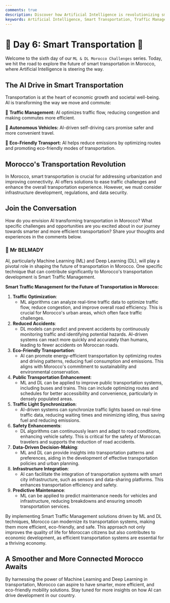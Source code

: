 ```yaml
---
comments: true
description: Discover how Artificial Intelligence is revolutionizing smart transportation in Morocco, optimizing traffic management, enhancing public transit, and promoting eco-friendly mobility for a connected future
keywords: Artificial Intelligence, Smart Transportation, Traffic Management, Autonomous Vehicles, Eco-Friendly Transport, Morocco, Machine Learning, Deep Learning, Traffic Optimization, Public Transportation, Safety Enhancements, Predictive Maintenance, Urban Planning
---
```


# **🚗 Day 6: Smart Transportation 🚗**

Welcome to the sixth day of our ``ML & DL Morocco Challenges`` series. Today, we hit the road to explore the future of smart transportation in Morocco, where Artificial Intelligence is steering the way.

## **The AI Drive in Smart Transportation**

Transportation is at the heart of economic growth and societal well-being. AI is transforming the way we move and commute:

🔹 **Traffic Management:** AI optimizes traffic flow, reducing congestion and making commutes more efficient.

🔹 **Autonomous Vehicles:** AI-driven self-driving cars promise safer and more convenient travel.

🔹 **Eco-Friendly Transport:** AI helps reduce emissions by optimizing routes and promoting eco-friendly modes of transportation.

## **Morocco's Transportation Revolution**

In Morocco, smart transportation is crucial for addressing urbanization and improving connectivity. AI offers solutions to ease traffic challenges and enhance the overall transportation experience. However, we must consider infrastructure development, regulations, and data security.

<!-- 🚀 **[Discover How AI is Shaping the Future of Smart Transportation in Morocco](https://thinkable-expert-c75.notion.site/Day-6-Smart-Transportation-349cd0803b1e473e9b601438295d275c?pvs=4)** 🚀 -->

## **Join the Conversation**

How do you envision AI transforming transportation in Morocco? What specific challenges and opportunities are you excited about in our journey towards smarter and more efficient transportation? Share your thoughts and experiences in the comments below.

### 🧠 **Mr BELMADY**

AI, particularly Machine Learning (ML) and Deep Learning (DL), will play a pivotal role in shaping the future of transportation in Morocco. One specific technique that can contribute significantly to Morocco's transportation development is Smart Traffic Management.

**Smart Traffic Management for the Future of Transportation in Morocco:**

1. **Traffic Optimization**:
    - ML algorithms can analyze real-time traffic data to optimize traffic flow, reduce congestion, and improve overall road efficiency. This is crucial for Morocco's urban areas, which often face traffic challenges.
2. **Reduced Accidents**:
    - DL models can predict and prevent accidents by continuously monitoring traffic and identifying potential hazards. AI-driven systems can react more quickly and accurately than humans, leading to fewer accidents on Moroccan roads.
3. **Eco-Friendly Transportation**:
    - AI can promote energy-efficient transportation by optimizing routes and driving patterns, reducing fuel consumption and emissions. This aligns with Morocco's commitment to sustainability and environmental conservation.
4. **Public Transportation Enhancement**:
    - ML and DL can be applied to improve public transportation systems, including buses and trains. This can include optimizing routes and schedules for better accessibility and convenience, particularly in densely populated areas.
5. **Traffic Light Synchronization**:
    - AI-driven systems can synchronize traffic lights based on real-time traffic data, reducing waiting times and minimizing idling, thus saving fuel and reducing emissions.
6. **Safety Enhancements**:
    - DL algorithms can continuously learn and adapt to road conditions, enhancing vehicle safety. This is critical for the safety of Moroccan travelers and supports the reduction of road accidents.
7. **Data-Driven Decision-Making**:
    - ML and DL can provide insights into transportation patterns and preferences, aiding in the development of effective transportation policies and urban planning.
8. **Infrastructure Integration**:
    - AI can facilitate the integration of transportation systems with smart city infrastructure, such as sensors and data-sharing platforms. This enhances transportation efficiency and safety.
9. **Predictive Maintenance**:
    - ML can be applied to predict maintenance needs for vehicles and infrastructure, reducing breakdowns and ensuring smooth transportation services.

By implementing Smart Traffic Management solutions driven by ML and DL techniques, Morocco can modernize its transportation systems, making them more efficient, eco-friendly, and safe. This approach not only improves the quality of life for Moroccan citizens but also contributes to economic development, as efficient transportation systems are essential for a thriving economy.

## **A Smoother and More Connected Morocco Awaits**

By harnessing the power of Machine Learning and Deep Learning in transportation, Morocco can aspire to have smarter, more efficient, and eco-friendly mobility solutions. Stay tuned for more insights on how AI can drive development in our country.